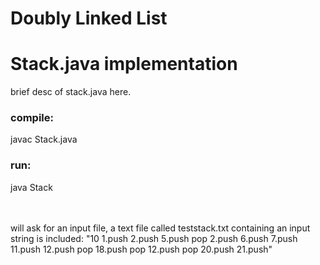 <h1>Doubly Linked List</h1>

<h1></h1>

<h1>Stack.java implementation</h1>

brief desc of stack.java here.

<h3>compile:</h3> 
javac Stack.java
<h3>run:</h3>
java Stack

<br></br>
will ask for an input file, a text file called teststack.txt containing an input string is included:
"10 1.push 2.push 5.push pop 2.push 6.push 7.push 11.push 12.push pop 18.push pop 12.push pop 20.push 21.push"

